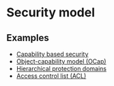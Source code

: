 # Security model

## Examples
- [Capability based security](capability-based-security.md)
- [Object-capability model (OCap)](object-capability-model.md)
- [Hierarchical protection domains](hierarchical-protection-domains.md)
- [Access control list (ACL)](access-control-list.md)
